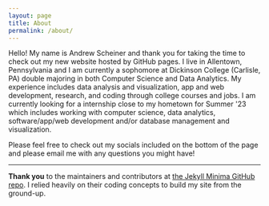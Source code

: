 ```yaml
---
layout: page
title: About
permalink: /about/
---
```


Hello! My name is Andrew Scheiner and thank you for taking the time to check out my new website hosted by GitHub pages.
I live in Allentown, Pennsylvania and I am currently a sophomore at Dickinson College (Carlisle, PA) double majoring in both Computer Science and Data Analytics. 
My experience includes data analysis and visualization, app and web development, research, and coding through college courses and jobs.
I am currently looking for a internship close to my hometown for Summer '23 which includes working with computer science, data analytics,
software/app/web development and/or database management and visualization.

Please feel free to check out my socials included on the bottom of the page and please email me with any questions you might have!


---


**Thank you** to the maintainers and contributors at [the Jekyll Minima GitHub repo](https://github.com/jekyll/minima). I relied heavily on their coding concepts to build my site from the ground-up.
